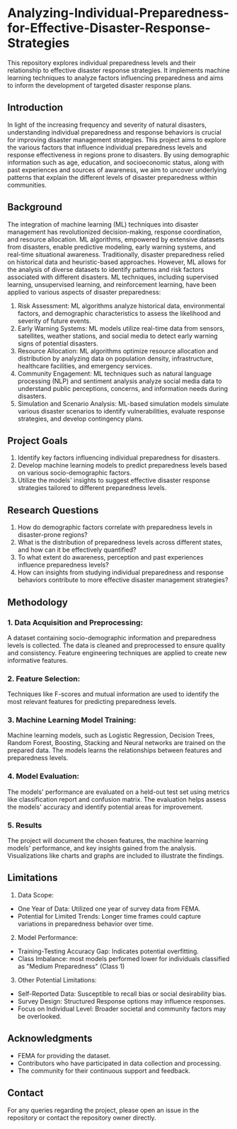 # Analyzing-Individual-Preparedness-for-Effective-Disaster-Response-Strategies
This repository explores individual preparedness levels and their relationship to effective disaster response strategies. It implements machine learning techniques to analyze factors influencing preparedness and aims to inform the development of targeted disaster response plans.

## Introduction
In light of the increasing frequency and severity of natural disasters, understanding individual preparedness and response behaviors is crucial for improving disaster management strategies. This project aims to explore the various factors that influence individual preparedness levels and response effectiveness in regions prone to disasters. By using demographic information such as age, education, and socioeconomic status, along with past experiences and sources of awareness, we aim to uncover underlying patterns that explain the different levels of disaster preparedness within communities.

## Background
The integration of machine learning (ML) techniques into disaster management has revolutionized decision-making, response coordination, and resource allocation. ML algorithms, empowered by extensive datasets from disasters, enable predictive modeling, early warning systems, and real-time situational awareness.
Traditionally, disaster preparedness relied on historical data and heuristic-based approaches. However, ML allows for the analysis of diverse datasets to identify patterns and risk factors associated with different disasters. ML techniques, including supervised learning, unsupervised learning, and reinforcement learning, have been applied to various aspects of disaster preparedness:
1. Risk Assessment: ML algorithms analyze historical data, environmental factors, and demographic characteristics to assess the likelihood and severity of future events.
2. Early Warning Systems: ML models utilize real-time data from sensors, satellites, weather stations, and social media to detect early warning signs of potential disasters.
3. Resource Allocation: ML algorithms optimize resource allocation and distribution by analyzing data on population density, infrastructure, healthcare facilities, and emergency services.
4. Community Engagement: ML techniques such as natural language processing (NLP) and sentiment analysis analyze social media data to understand public perceptions, concerns, and information needs during disasters.
5. Simulation and Scenario Analysis: ML-based simulation models simulate various disaster scenarios to identify vulnerabilities, evaluate response strategies, and develop contingency plans.

## Project Goals

1. Identify key factors influencing individual preparedness for disasters.
2. Develop machine learning models to predict preparedness levels based on various socio-demographic factors.
3. Utilize the models' insights to suggest effective disaster response strategies tailored to different preparedness levels.

## Research Questions
1. How do demographic factors correlate with preparedness levels in disaster-prone regions?
2. What is the distribution of preparedness levels across different states, and how can it be effectively quantified?
3. To what extent do awareness, perception and past experiences influence preparedness levels?
4. How can insights from studying individual preparedness and response behaviors contribute to more effective disaster management strategies?

## Methodology

### 1. Data Acquisition and Preprocessing:

A dataset containing socio-demographic information and preparedness levels is collected.
The data is cleaned and preprocessed to ensure quality and consistency.
Feature engineering techniques are applied to create new informative features.

### 2. Feature Selection:

Techniques like F-scores and mutual information are used to identify the most relevant features for predicting preparedness levels.

### 3. Machine Learning Model Training:

Machine learning models, such as Logistic Regression, Decision Trees, Random Forest, Boosting, Stacking and Neural networks are trained on the prepared data.
The models learns the relationships between features and preparedness levels.

### 4. Model Evaluation:

The models' performance are evaluated on a held-out test set using metrics like classification report and confusion matrix.
The evaluation helps assess the models' accuracy and identify potential areas for improvement.

### 5. Results

The project will document the chosen features, the machine learning models' performance, and key insights gained from the analysis.
Visualizations like charts and graphs are included to illustrate the findings.

## Limitations
1. Data Scope:
* One Year of Data: Utilized one year of survey data from FEMA.
* Potential for Limited Trends: Longer time frames could capture variations in preparedness behavior over time.
2. Model Performance:
* Training-Testing Accuracy Gap: Indicates potential overfitting.
* Class Imbalance: most models performed lower for individuals classified as "Medium Preparedness" (Class 1)
3. Other Potential Limitations:
* Self-Reported Data: Susceptible to recall bias or social desirability bias.
* Survey Design: Structured Response options may influence responses.
* Focus on Individual Level: Broader societal and community factors may be overlooked.


## Acknowledgments

- FEMA for providing the dataset.
- Contributors who have participated in data collection and processing.
- The community for their continuous support and feedback.

## Contact

For any queries regarding the project, please open an issue in the repository or contact the repository owner directly.
